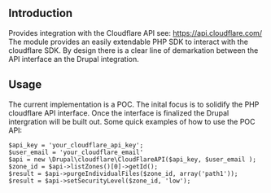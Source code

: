 ## Introduction

Provides integration with the Cloudflare API see: https://api.cloudflare.com/
The module provides an easily extendable PHP SDK to interact with the cloudflare SDK.  By design there is a clear line
of demarkation between the API interface an the Drupal integration.

## Usage

The current implementation is a POC.   The inital focus is to solidify the PHP cloudflare API interface.
Once the interface is finalized the Drupal intergration will be built out.
Some quick examples of how to use the POC API:

```
$api_key = 'your_cloudflare_api_key';
$user_email = 'your_cloudflare_email'
$api = new \Drupal\cloudflare\CloudFlareAPI($api_key, $user_email );
$zone_id = $api->listZones()[0]->getId();
$result = $api->purgeIndividualFiles($zone_id, array('path1'));
$result = $api->setSecurityLevel($zone_id, 'low');
```
